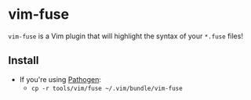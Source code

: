 # vim-fuse

`vim-fuse` is a Vim plugin that will highlight the syntax of your `*.fuse` files!

## Install
- If you're using [Pathogen](https://github.com/tpope/vim-pathogen):
    - `cp -r tools/vim/fuse ~/.vim/bundle/vim-fuse`
